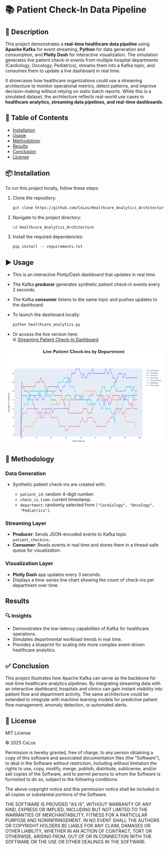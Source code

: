 # 📚 Patient Check-In Data Pipeline

## 📝 Description

This project demonstrates a **real-time healthcare data pipeline** using **Apache Kafka** for event streaming, **Python** for data generation and consumption, and **Plotly Dash** for interactive visualization. The simulation generates live patient check-in events from multiple hospital departments (Cardiology, Oncology, Pediatrics), streams them into a Kafka topic, and consumes them to update a live dashboard in real time.  

It showcases how healthcare organizations could use a streaming architecture to monitor operational metrics, detect patterns, and improve decision-making without relying on static batch reports. While this is a simulated dataset, the architecture reflects real-world use cases in **healthcare analytics, streaming data pipelines, and real-time dashboards**.

## 📂 Table of Contents

- [Installation](#installation)
- [Usage](#usage)
- [Methodology](#methodology)
- [Results](#results)
- [Conclusion](#conclusion)
- [License](#license)

## 📦 Installation

To run this project locally, follow these steps:

1. Clone the repository:
    ```bash
    git clone https://github.com/CxLos/Healthcare_Analytics_Architecture
    ```
2. Navigate to the project directory:
    ```bash
    cd Healthcare_Analytics_Architecture
    ```
3. Install the required dependencies:
    ```bash
    pip install -r requirements.txt
    ```

## ▶️ Usage

- This is an interactive Plotly/Dash dashboard that updates in real time.  
- The Kafka **producer** generates synthetic patient check-in events every 2 seconds.  
- The Kafka **consumer** listens to the same topic and pushes updates to the dashboard. 

- To launch the dashboard locally:
    ```bash
    python healthcare_analytics.py
    ```

- Or access the live version here:  
  🌐 [Streaming Patient Check-In Dashboard](https://patient-check-in-stream-c57db50559ba.herokuapp.com/)

![Preview](./screenshots/224523.png)

## 🧪 Methodology

### Data Generation

- Synthetic patient check-ins are created with:

    - `patient_id`: random 4-digit number.
    - `check_in_time`: current timestamp.
    - `department`: randomly selected from `["Cardiology", "Oncology", "Pediatrics"]`.

### Streaming Layer

- **Producer**: Sends JSON-encoded events to Kafka topic `patient_checkins`.
- **Consumer**: Reads events in real time and stores them in a thread-safe queue for visualization.

### Visualization Layer

- **Plotly Dash** app updates every 3 seconds.
- Displays a time-series line chart showing the count of check-ins per department over time.

## Results

### 🔍 Insights

- Demonstrates the low-latency capabilities of Kafka for healthcare operations.
- Simulates departmental workload trends in real time.
- Provides a blueprint for scaling into more complex event-driven healthcare analytics.

## ✅ Conclusion

This project illustrates how Apache Kafka can serve as the backbone for real-time healthcare analytics pipelines. By integrating streaming data with an interactive dashboard, hospitals and clinics can gain instant visibility into patient flow and department activity. The same architecture could be extended to integrate with machine learning models for predictive patient flow management, anomaly detection, or automated alerts.

## 📄 License

MIT License

© 2025 CxLos

Permission is hereby granted, free of charge, to any person obtaining a copy
of this software and associated documentation files (the "Software"), to deal
in the Software without restriction, including without limitation the rights
to use, copy, modify, merge, publish, distribute, sublicense, and/or sell
copies of the Software, and to permit persons to whom the Software is
furnished to do so, subject to the following conditions:

The above copyright notice and this permission notice shall be included in all
copies or substantial portions of the Software.

THE SOFTWARE IS PROVIDED "AS IS", WITHOUT WARRANTY OF ANY KIND, EXPRESS OR
IMPLIED, INCLUDING BUT NOT LIMITED TO THE WARRANTIES OF MERCHANTABILITY,
FITNESS FOR A PARTICULAR PURPOSE AND NONINFRINGEMENT. IN NO EVENT SHALL THE
AUTHORS OR COPYRIGHT HOLDERS BE LIABLE FOR ANY CLAIM, DAMAGES OR OTHER
LIABILITY, WHETHER IN AN ACTION OF CONTRACT, TORT OR OTHERWISE, ARISING FROM,
OUT OF OR IN CONNECTION WITH THE SOFTWARE OR THE USE OR OTHER DEALINGS IN THE
SOFTWARE.
